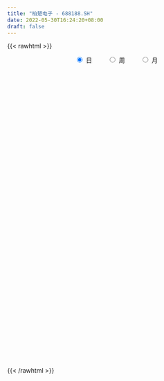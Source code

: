 ```yaml
---
title: "柏楚电子 - 688188.SH"
date: 2022-05-30T16:24:20+08:00
draft: false
---
```

{{< rawhtml >}}
    <div style="text-align: center">
        <label style="padding: 1rem;"><input style="margin-right: .5rem" type="radio" name="period" value="D" checked onclick="period_change(this)">日</label>
        <label style="padding: 1rem;"><input style="margin-right: .5rem" type="radio" name="period" value="W" onclick="period_change(this)">周</label>
        <label style="padding: 1rem;"><input style="margin-right: .5rem" type="radio" name="period" value="M" onclick="period_change(this)">月</label>
    </div>
    <div id="chart" style="height: 700px;"></div> 
    <script type="text/javascript">
        const D_v = [3779.55,2477.28,2807.97,2915.19,5533.31,2477.45,2652.41,2699.5,5132.29,6437.24,6543.48,2180.85,4036.64,3125.14,3035.98,2769.29,3149.2,4583.17,8674.95,5378.43,5724.33,7126.1,4422.34,5378.61,4254.34,3822.13,2940.19,5129.08,4006.24,5451.52,4294.52,9474.98,7223.81,5298.68,4683.79,5886.45,5332.13,3288.52,3833.27,3292.01,2339.81,4132.93,4877.04,3069.66,2809.9,2639.93,3157.1,4802.98,5578.01,3697.47,4419.73,3208.35,5549.63,3708.59,3115.41,3209.88,2672.59,5343.34,7478.87,15393.96,6200.45,9178.31,13055.0,6985.01,6762.22,4793.45,4259.37,6158.76,7379.05,4208.9,4069.51,6797.93,6011.98,4642.12,5285.87,6055.7,4482.67,4545.0,3775.36,4317.95,5257.61,5480.11,8820.31,7718.67,4923.93,5346.97,10349.98,4775.48,4444.64,7072.2,5134.37,3892.59,4458.7,4592.47,6663.54,5347.31,4863.86,3554.69,3113.82,5280.32,4858.53,3461.16,4077.15,4401.8,3596.1,5101.92,4919.22,3308.78,4169.17,13475.31,10917.6,9921.16,7907.48,6438.19,6482.23,5696.16,5085.2,3660.66,5094.73,4589.8,9145.42,10649.85,8522.45,4958.71,5071.36,7261.1,8902.9,6086.19,7587.36,3234.11,6308.44,9028.22,5272.22,6177.93,5886.79,8418.51,5884.6,3733.74,5797.17,8371.24,7480.95,5427.64,4783.34,5287.12,5620.88,5213.79,3247.83,5627.41,5007.08,1934.74,3527.61,4467.97,4577.26,2767.81,5113.03,5218.57,4167.59,6770.27,5110.27,4583.7,5177.05,5011.13,3338.17,3227.28,3654.16,5431.16,4801.36,5168.21,4443.42,5188.7,4135.26,8667.69,9613.93,5271.67,6519.9,4455.29,3364.78,2567.35,2925.41,4043.57,2409.5,2371.18,2261.67,2209.76,4552.11,2211.08,2921.47,4129.32,3001.4,3211.73,2836.29,1600.78,2764.21,4057.91,4742.26,3849.17,5445.96,3791.36,4306.44,3405.71,5270.77,5697.08,4472.13,2946.78,3788.75,4328.41,4319.96,2132.56,3543.62,3890.47,2187.84,2639.12,3275.85,2245.73,2821.29,2969.18,3057.21,2604.68,3076.61,2020.86,2613.6,2271.76,2318.84,2171.37,2108.79,2356.75,3930.89,4139.0,4698.72,7445.48,4023.49,6277.85,3276.98,3450.82,2116.16,3099.96,4651.9,2981.56,2052.37,2348.49,3299.11,2116.34,2044.64,2330.42,2282.92,2112.54,2565.48,3811.33,2104.18,2972.12]
const D_histogram = [0.0,0.4216369231,0.0016256814,0.0339644967,0.8263108528,1.2730713322,1.3161279291,1.0288884638,0.7810258693,0.9286569576,0.4289138938,-0.2362480083,0.1684339444,0.3149327431,0.3555188981,0.0998922268,-0.0220761106,-0.4962992863,1.1842822145,1.8909989387,2.3408753276,3.1855352504,3.6178655056,3.5928270543,3.4422616812,2.5482260822,2.1046882168,2.5190255864,2.2402741916,2.8173842158,3.0790566914,1.5371680284,1.8388507799,1.150633554,0.8350920407,1.0897790942,0.6978292806,0.2881980493,-0.0863441098,0.1185186509,0.4857763765,0.7863590281,1.5910032058,1.4964070427,1.6531271438,1.3394542721,0.3335634045,-0.1756164029,-0.6647549715,-0.4715252604,-0.567973683,-0.3631990842,0.3664760597,0.2601850396,0.0524645342,0.2199198662,0.0634402984,-1.5755831044,-1.0743080076,-3.179659308,-4.7631697425,-4.6386210365,-1.910494292,-0.6225263171,-0.1185364591,0.7854725158,0.8969380794,0.6867241348,1.0030887244,1.4408637359,0.767290091,0.8405591201,-0.1613873753,-1.0429840417,-2.3467393169,-3.0474844652,-3.6187134704,-2.5207788973,-2.0887482154,-2.6359109867,-3.3069555696,-2.2774620722,-3.6950443953,-4.1669684001,-3.898716774,-3.1979809818,-4.3497876319,-4.7056882559,-5.0152290856,-4.1041230511,-4.0985664824,-4.1497359256,-3.9965225087,-3.2431160423,-3.4802931522,-3.2315003858,-2.6982746104,-2.1720752526,-1.9482676322,-0.3728516596,-0.098547069,0.499142391,0.3861912564,0.1240652416,0.2510978389,-0.097133904,0.4291942857,0.2486817662,-0.086530443,-1.1666944549,-1.98466651,-2.5841086236,-2.6270182901,-1.9917751051,-2.0055092056,-1.520825893,-0.8226818434,-0.4919363777,0.3658412934,1.1526435315,1.5548902389,2.2494388598,2.5005225669,2.6839588686,2.7549082636,3.3386420605,4.2354616491,4.7138932732,4.4712607129,4.0871722836,4.0926225383,3.9521909918,3.8463892783,2.958811734,2.2129511545,0.8916084267,-0.1584397515,-0.3539822912,-0.1731580814,-0.7664096383,-0.3419126833,0.1419641543,0.013737371,0.5184992666,0.4861212507,-0.3469991072,-0.9034055658,-1.4675570355,-1.3247583905,-1.0684999824,-1.3268417077,-1.0225166188,-1.1033165135,-0.741681437,-0.3174683736,-0.4561473574,-0.9062691878,-1.5386162298,-1.8622091634,-2.3428942305,-2.8213103197,-2.9900684048,-2.9214570187,-2.518946146,-2.061998909,-1.2115687941,-0.350170548,0.2753800558,0.4896168237,1.5111307028,1.8331101221,1.2213937846,0.1656043962,-0.9188066162,-1.6166628403,-2.1148465339,-2.220984148,-2.2270200615,-2.1472571973,-1.8409011133,-1.5873627008,-1.1592074915,-0.6051791045,0.0227229011,0.0339903221,0.2563664571,0.9022536549,1.1617446887,1.7003801474,2.4656524634,2.4531547966,1.9935276627,1.5449284328,1.5330989522,1.2813001501,0.0723533339,-0.3658089362,-0.5284774369,-0.5372791809,-1.1005664464,-1.182268629,-0.509952996,0.3853023356,0.6424280766,1.298944,1.9994820085,2.4494659822,2.655270225,2.8392821173,2.3590167399,1.717241705,1.7109365922,1.8058779969,1.892242449,1.5540688114,1.1324607583,0.8587840105,-0.0828638139,-0.7854043614,-1.1939297794,-1.4429516646,-1.7522850563,-1.8423516929,-1.787871681,-1.9001755787,-2.0284494134,-2.2024827583,-2.4666909535,-2.4957579622,-2.352113118,-2.0344510858,-1.2302546922,-0.3570069322,0.596071789,1.2543945717,2.1874211681,3.6495055786,3.9148662326,4.0775871276,3.7369614665,3.4239723314,3.1432458117,3.1561381714,2.8624152134,2.4746086098,1.9691503612,1.8277121398,2.0590777348,1.9625722485,2.0300154952]
const D_fast = [0.0,0.5270461538,0.1074413325,0.148271272,1.1471953412,1.9122236537,2.2843122329,2.2542948835,2.2016887564,2.581484084,2.1889694936,1.4647455896,1.9115360284,2.1367680129,2.2662338923,2.0355802777,1.9080929127,1.3097949154,3.2864469698,4.4659134288,5.5010086495,7.1420523849,8.4788490165,9.3520173288,10.062017376,9.8050382976,9.8876724863,10.9317662526,11.2130834056,12.4945394838,13.5259761322,12.3683794763,13.1297749228,12.7292160854,12.6224475823,13.1495794093,12.9320869159,12.5945051969,12.1983770103,12.4328694338,12.9215712535,13.4187436621,14.6211386413,14.9006442388,15.4706461259,15.4918368223,14.5693368058,14.0162528977,13.3609255862,13.4362739822,13.1978321389,13.3118069665,14.1331011254,14.0918563652,13.8972519933,14.1196872918,13.9790677987,11.9461486198,12.1788467148,9.2785805873,6.5042777171,5.469171164,7.7196743356,8.8520107312,9.3263664744,10.4267435783,10.7624436617,10.7239107508,11.2910475215,12.0890384669,11.6072873448,11.890696154,10.8484028147,9.7060601379,7.8156200334,6.3530037688,4.8770963961,5.3448362448,5.2546798728,4.0485393549,2.5507558796,3.0108838589,0.669540437,-0.8441256678,-1.5505532352,-1.6493126885,-3.8885662466,-5.4208889346,-6.9842370356,-7.0991617639,-8.1182468158,-9.2068502404,-10.0527674506,-10.1101399948,-11.2173903928,-11.7764727229,-11.9178156,-11.9346350553,-12.1978943431,-10.7156912854,-10.466023462,-9.7435484042,-9.7599517247,-9.9910614291,-9.8012543721,-10.173769591,-9.5401428299,-9.6584849078,-10.0153297278,-11.3871673534,-12.701306036,-13.9467753055,-14.6464395445,-14.5091401358,-15.0242515377,-14.9197746983,-14.4273011096,-14.2195397383,-13.2703017439,-12.1953386229,-11.4043693558,-10.14746102,-9.2712466711,-8.4168206523,-7.6571441914,-6.2387498793,-4.2830648784,-2.6261599361,-1.7509773181,-1.1132726765,-0.0846667872,0.7629494142,1.6187450203,1.4708704095,1.2782476186,0.1798069975,-0.9098511186,-1.1938892311,-1.0563545416,-1.8412085081,-1.5021897239,-0.9828218477,-1.1076142883,-0.4732275761,-0.3840752793,-1.303945414,-2.0862032641,-3.0172439926,-3.2056349453,-3.2165015327,-3.8065536849,-3.7578577508,-4.1144867739,-3.9382720566,-3.5934260867,-3.8461419098,-4.5228310372,-5.5398321365,-6.328977361,-7.3953859857,-8.5791296548,-9.4954048411,-10.1571577097,-10.3843833736,-10.4429358638,-9.8953979474,-9.1215423383,-8.4271467205,-8.0905057468,-6.6912091919,-5.9109522421,-6.2173201335,-7.2317084229,-8.5458210892,-9.6478430234,-10.6747383504,-11.3361220016,-11.8989129305,-12.3559643656,-12.5098335599,-12.6531358226,-12.5147824862,-12.1120488753,-11.4784661445,-11.4587011429,-11.1722333936,-10.3007827821,-9.7508555762,-8.7871250807,-7.4054396487,-6.8046486164,-6.7658938347,-6.8282609563,-6.4568156988,-6.3882894635,-7.5791479462,-8.1087624504,-8.4035503103,-8.5466718495,-9.3851007266,-9.7623700665,-9.2175426825,-8.225961767,-7.8082290068,-6.8269770835,-5.6265685728,-4.5642181035,-3.6945963044,-2.8007638829,-2.6912750753,-2.9037396839,-2.4823106487,-1.9358997447,-1.3764746804,-1.3261311152,-1.4646239787,-1.5236047239,-2.4859685017,-3.3848601396,-4.0918680025,-4.7016278039,-5.4490324596,-5.9996870194,-6.3921749278,-6.9795227201,-7.6149089082,-8.3395629426,-9.2204438763,-9.8734503755,-10.3178338108,-10.50878455,-10.0121518295,-9.2281558025,-8.126059134,-7.1541377085,-5.67425582,-3.2997950149,-2.0557178027,-0.8736001259,-0.2799854204,0.2630185275,0.7681034607,1.5700303632,1.9919112086,2.2227567574,2.2095860991,2.5250759126,3.2712109413,3.6653485171,4.2402956376]
const D_slow = [0.0,0.1054092308,0.1058156511,0.1143067753,0.3208844885,0.6391523215,0.9681843038,1.2254064197,1.4206628871,1.6528271265,1.7600555999,1.7009935978,1.7431020839,1.8218352697,1.9107149942,1.9356880509,1.9301690233,1.8060942017,2.1021647553,2.57491449,3.1601333219,3.9565171345,4.8609835109,5.7591902745,6.6197556948,7.2568122153,7.7829842695,8.4127406661,8.972809214,9.677155268,10.4469194408,10.8312114479,11.2909241429,11.5785825314,11.7873555416,12.0598003151,12.2342576353,12.3063071476,12.2847211202,12.3143507829,12.435794877,12.632384634,13.0301354355,13.4042371961,13.8175189821,14.1523825501,14.2357734013,14.1918693005,14.0256805577,13.9077992426,13.7658058218,13.6750060508,13.7666250657,13.8316713256,13.8447874591,13.8997674257,13.9156275003,13.5217317242,13.2531547223,12.4582398953,11.2674474597,10.1077922005,9.6301686275,9.4745370483,9.4449029335,9.6412710624,9.8655055823,10.037186616,10.2879587971,10.648174731,10.8399972538,11.0501370338,11.00979019,10.7490441796,10.1623593503,9.400488234,8.4958098665,7.8656151421,7.3434280883,6.6844503416,5.8577114492,5.2883459311,4.3645848323,3.3228427323,2.3481635388,1.5486682933,0.4612213854,-0.7152006786,-1.96900795,-2.9950387128,-4.0196803334,-5.0571143148,-6.056244942,-6.8670239525,-7.7370972406,-8.544972337,-9.2195409896,-9.7625598028,-10.2496267108,-10.3428396257,-10.367476393,-10.2426907953,-10.1461429811,-10.1151266707,-10.052352211,-10.076635687,-9.9693371156,-9.907166674,-9.9287992848,-10.2204728985,-10.716639526,-11.3626666819,-12.0194212544,-12.5173650307,-13.0187423321,-13.3989488054,-13.6046192662,-13.7276033606,-13.6361430373,-13.3479821544,-12.9592595947,-12.3968998797,-11.771769238,-11.1007795209,-10.412052455,-9.5773919399,-8.5185265276,-7.3400532093,-6.222238031,-5.2004449601,-4.1772893256,-3.1892415776,-2.227644258,-1.4879413245,-0.9347035359,-0.7118014292,-0.7514113671,-0.8399069399,-0.8831964602,-1.0747988698,-1.1602770406,-1.124786002,-1.1213516593,-0.9917268426,-0.87019653,-0.9569463068,-1.1827976982,-1.5496869571,-1.8808765548,-2.1480015504,-2.4797119773,-2.735341132,-3.0111702603,-3.1965906196,-3.275957713,-3.3899945524,-3.6165618493,-4.0012159068,-4.4667681976,-5.0524917552,-5.7578193352,-6.5053364364,-7.235700691,-7.8654372275,-8.3809369548,-8.6838291533,-8.7713717903,-8.7025267763,-8.5801225704,-8.2023398947,-7.7440623642,-7.4387139181,-7.397312819,-7.6270144731,-8.0311801831,-8.5598918166,-9.1151378536,-9.671892869,-10.2087071683,-10.6689324466,-11.0657731218,-11.3555749947,-11.5068697708,-11.5011890455,-11.492691465,-11.4285998507,-11.203036437,-10.9126002649,-10.487505228,-9.8710921122,-9.257803413,-8.7594214973,-8.3731893891,-7.9899146511,-7.6695896136,-7.6515012801,-7.7429535141,-7.8750728734,-8.0093926686,-8.2845342802,-8.5801014375,-8.7075896865,-8.6112641026,-8.4506570834,-8.1259210834,-7.6260505813,-7.0136840857,-6.3498665295,-5.6400460002,-5.0502918152,-4.6209813889,-4.1932472409,-3.7417777417,-3.2687171294,-2.8801999266,-2.597084737,-2.3823887344,-2.4031046879,-2.5994557782,-2.8979382231,-3.2586761392,-3.6967474033,-4.1573353265,-4.6043032468,-5.0793471414,-5.5864594948,-6.1370801844,-6.7537529227,-7.3776924133,-7.9657206928,-8.4743334643,-8.7818971373,-8.8711488703,-8.7221309231,-8.4085322802,-7.8616769881,-6.9493005935,-5.9705840353,-4.9511872534,-4.0169468868,-3.160953804,-2.375142351,-1.5861078082,-0.8705040048,-0.2518518524,0.2404357379,0.6973637728,1.2121332065,1.7027762687,2.2102801425]
const D_data = [['2021-05-19', 251.4623, 245.9837, 244.1243, 254.7693],['2021-05-20', 242.045, 252.5906, 242.045, 253.0661],['2021-05-21', 251.2281, 242.2295, 241.016, 254.7693],['2021-05-24', 242.7192, 246.8778, 242.7192, 251.9094],['2021-05-25', 246.7714, 259.0202, 246.7714, 259.737],['2021-05-26', 260.9292, 258.9634, 255.5641, 261.0073],['2021-05-27', 259.3537, 256.3873, 252.6403, 260.4466],['2021-05-28', 257.5796, 252.6829, 250.2275, 257.5796],['2021-05-31', 254.4712, 252.6403, 248.4107, 254.4712],['2021-06-01', 252.6403, 258.2325, 245.1888, 261.7808],['2021-06-02', 258.3602, 249.9507, 239.8735, 261.7808],['2021-06-03', 248.8081, 245.0398, 245.0398, 254.7764],['2021-06-04', 244.4721, 257.9628, 239.8806, 258.8144],['2021-06-07', 259.517, 256.6712, 254.6345, 261.7169],['2021-06-08', 257.2389, 256.3873, 251.6397, 259.6305],['2021-06-09', 254.1732, 252.5481, 250.7242, 257.9628],['2021-06-10', 253.2577, 253.5061, 249.3049, 256.0964],['2021-06-11', 254.7693, 247.5307, 245.3095, 255.4506],['2021-06-15', 251.9307, 278.3727, 251.2139, 280.3101],['2021-06-16', 277.1805, 274.2141, 267.5504, 282.7017],['2021-06-17', 275.2502, 276.2437, 268.8206, 277.4785],['2021-06-18', 276.4211, 287.4351, 276.4141, 297.3491],['2021-06-21', 287.0874, 289.0957, 283.9365, 293.7937],['2021-06-22', 288.6274, 288.1235, 280.3314, 293.7937],['2021-06-23', 287.1867, 289.7841, 286.9171, 295.0782],['2021-06-24', 289.4577, 281.0269, 276.8966, 294.7163],['2021-06-25', 277.5495, 285.9874, 277.5495, 286.4984],['2021-06-28', 284.9726, 299.6768, 283.8726, 301.4936],['2021-06-29', 297.0014, 294.5105, 288.1661, 299.471],['2021-06-30', 291.0473, 309.4134, 291.0331, 313.6572],['2021-07-01', 310.1444, 311.5424, 305.5883, 320.8106],['2021-07-02', 326.4454, 288.8332, 285.4339, 329.9653],['2021-07-05', 291.7996, 311.514, 288.1874, 312.2095],['2021-07-06', 315.0056, 300.8904, 296.6466, 317.8797],['2021-07-07', 305.8651, 305.3045, 295.575, 309.5199],['2021-07-08', 306.5606, 314.7643, 306.5606, 320.3068],['2021-07-09', 308.7818, 308.7392, 295.2627, 314.374],['2021-07-12', 306.1915, 308.4909, 303.2535, 311.7198],['2021-07-13', 309.7753, 308.6399, 301.6213, 317.2126],['2021-07-14', 306.2057, 317.2126, 306.2057, 322.1022],['2021-07-15', 317.2623, 322.8119, 314.3811, 324.5293],['2021-07-16', 320.7822, 326.0905, 312.2734, 332.733],['2021-07-19', 322.897, 338.1974, 316.5172, 343.1225],['2021-07-20', 336.4232, 331.9807, 326.4454, 339.5741],['2021-07-21', 332.8749, 338.5096, 328.5743, 339.9999],['2021-07-22', 339.2477, 335.3871, 332.1227, 342.7534],['2021-07-23', 333.542, 325.8279, 320.9809, 339.6451],['2021-07-26', 324.1957, 330.0362, 312.2521, 330.4904],['2021-07-27', 326.5376, 329.2556, 326.5376, 352.9655],['2021-07-28', 328.8085, 338.5451, 318.561, 343.0515],['2021-07-29', 348.4378, 336.7355, 328.5743, 349.8572],['2021-07-30', 336.5155, 342.3915, 333.542, 348.7998],['2021-08-02', 344.1869, 353.4693, 334.2517, 353.4693],['2021-08-03', 354.8106, 346.905, 336.3168, 358.3093],['2021-08-04', 346.3869, 346.8837, 342.0651, 350.5242],['2021-08-05', 346.0108, 353.5687, 336.3806, 357.1028],['2021-08-06', 357.039, 351.6384, 344.8966, 358.3802],['2021-08-09', 351.9862, 329.5324, 327.8079, 351.9862],['2021-08-10', 330.7033, 354.1222, 330.7033, 356.9325],['2021-08-11', 358.3518, 317.2197, 307.9089, 359.0899],['2021-08-12', 317.2197, 312.2521, 308.0722, 324.6925],['2021-08-13', 325.026, 327.4531, 312.7772, 337.7148],['2021-08-16', 332.9814, 366.6123, 332.7472, 372.5735],['2021-08-17', 368.0529, 359.8066, 357.6493, 378.3927],['2021-08-18', 365.6827, 355.8964, 354.1222, 380.3798],['2021-08-19', 360.5092, 366.3639, 358.1176, 372.9212],['2021-08-20', 361.9285, 361.2544, 351.2978, 369.7348],['2021-08-23', 372.0058, 359.0118, 357.1738, 375.327],['2021-08-24', 359.0899, 368.0317, 349.8714, 370.6006],['2021-08-25', 363.3479, 374.078, 362.2266, 374.5535],['2021-08-26', 375.2702, 361.9285, 356.3577, 377.534],['2021-08-27', 364.015, 371.8709, 355.7899, 382.6507],['2021-08-30', 373.7657, 357.7202, 356.9893, 373.7657],['2021-08-31', 354.4984, 355.1867, 353.4126, 372.2896],['2021-09-01', 347.0256, 344.0947, 341.3554, 357.6564],['2021-09-02', 337.878, 345.4431, 333.5846, 351.8158],['2021-09-03', 349.6726, 342.2141, 337.8567, 351.7662],['2021-09-06', 340.6528, 363.2698, 335.9974, 364.5543],['2021-09-07', 359.0899, 358.3093, 353.4126, 363.3479],['2021-09-08', 361.0769, 344.8256, 341.4547, 361.0769],['2021-09-09', 346.3159, 338.4742, 334.2587, 361.1905],['2021-09-10', 342.7179, 359.317, 341.2844, 361.4744],['2021-09-13', 359.2602, 325.8776, 319.3416, 361.9285],['2021-09-14', 332.7401, 329.9937, 328.6169, 342.058],['2021-09-15', 326.4454, 335.8839, 320.5268, 336.9626],['2021-09-16', 334.4504, 341.3625, 328.8866, 341.3625],['2021-09-17', 337.3387, 314.0262, 293.0982, 337.3387],['2021-09-22', 307.8025, 316.2546, 296.4762, 320.768],['2021-09-23', 317.0778, 310.9321, 301.7491, 318.639],['2021-09-24', 308.0651, 323.848, 305.2406, 327.6234],['2021-09-27', 323.0035, 311.1876, 306.5748, 324.9267],['2021-09-28', 309.8605, 306.3903, 298.4278, 315.9068],['2021-09-29', 306.3477, 305.1625, 301.7632, 313.4017],['2021-09-30', 308.2283, 311.3153, 299.3433, 322.819],['2021-10-08', 312.2521, 296.5543, 291.5512, 312.9617],['2021-10-11', 298.7685, 298.8181, 293.0912, 314.3456],['2021-10-12', 295.8446, 300.8549, 295.8446, 312.9688],['2021-10-13', 299.0523, 300.3297, 296.7175, 310.8327],['2021-10-14', 300.4007, 295.4898, 294.5531, 305.8651],['2021-10-15', 297.1646, 314.9133, 292.3815, 318.0855],['2021-10-18', 312.9759, 301.9549, 298.2362, 314.3882],['2021-10-19', 303.4522, 307.0644, 300.2588, 310.9676],['2021-10-20', 310.1373, 298.3711, 295.8588, 314.6507],['2021-10-21', 297.4272, 294.2408, 288.5138, 307.4831],['2021-10-22', 292.4525, 297.4627, 292.4525, 302.1819],['2021-10-25', 295.7311, 289.5286, 282.1268, 297.4343],['2021-10-26', 289.3299, 299.6768, 288.8332, 305.0561],['2021-10-27', 299.9962, 290.6073, 287.5558, 305.6451],['2021-10-28', 287.4848, 285.9165, 282.4462, 295.8234],['2021-10-29', 288.1448, 270.7935, 258.3886, 289.3938],['2021-11-01', 272.6315, 266.1665, 260.326, 273.1922],['2021-11-02', 263.6969, 261.6459, 261.0073, 271.0916],['2021-11-03', 262.5756, 263.115, 256.4157, 269.6722],['2021-11-04', 263.6401, 269.6155, 261.8021, 272.227],['2021-11-05', 271.8012, 259.737, 258.3176, 280.9417],['2021-11-08', 263.853, 263.9595, 257.1041, 265.9749],['2021-11-09', 262.5756, 266.9755, 257.7925, 267.5291],['2021-11-10', 267.7065, 262.6821, 260.4466, 267.7065],['2021-11-11', 264.0375, 270.5096, 263.9949, 273.1922],['2021-11-12', 268.6148, 272.7664, 266.8407, 274.6967],['2021-11-15', 271.0916, 270.3819, 258.3176, 278.4153],['2021-11-16', 270.3748, 276.7405, 269.6722, 285.3913],['2021-11-17', 283.0707, 273.9302, 272.078, 283.0707],['2021-11-18', 272.8657, 274.7109, 267.9761, 276.7689],['2021-11-19', 274.6399, 274.6399, 271.9006, 278.025],['2021-11-22', 275.9883, 283.8655, 272.0141, 285.4836],['2021-11-23', 284.7952, 293.5595, 281.8217, 298.7401],['2021-11-24', 293.7298, 294.5105, 292.7718, 299.6768],['2021-11-25', 295.4614, 288.8332, 285.9874, 295.4614],['2021-11-26', 289.2448, 287.9816, 284.2204, 289.7912],['2021-11-29', 283.8655, 294.4537, 283.8655, 294.5673],['2021-11-30', 294.7589, 294.9647, 292.1402, 300.1168],['2021-12-01', 294.9363, 297.4769, 291.2957, 298.7614],['2021-12-02', 297.704, 287.4493, 283.8655, 297.704],['2021-12-03', 286.6403, 286.6971, 282.4462, 290.1106],['2021-12-06', 284.7597, 275.0018, 270.7084, 286.6474],['2021-12-07', 276.7689, 272.1561, 269.0619, 277.1095],['2021-12-08', 274.4767, 279.1675, 272.3264, 281.0269],['2021-12-09', 281.0269, 283.5107, 278.4792, 286.7042],['2021-12-10', 280.7288, 272.1703, 271.4038, 282.5314],['2021-12-13', 272.1703, 283.8655, 271.0916, 288.1448],['2021-12-14', 284.6462, 286.8319, 282.4462, 290.877],['2021-12-15', 285.7106, 280.0262, 279.6075, 288.819],['2021-12-16', 279.3734, 289.0461, 278.5572, 290.8273],['2021-12-17', 289.3157, 283.8655, 280.4237, 290.1106],['2021-12-20', 282.4888, 271.4038, 269.1045, 285.9874],['2021-12-21', 270.5877, 270.4458, 263.9949, 275.9102],['2021-12-22', 269.6793, 266.1594, 264.6194, 273.2064],['2021-12-23', 265.7549, 272.5109, 263.1646, 272.9935],['2021-12-24', 270.7438, 273.767, 268.5368, 275.1367],['2021-12-27', 271.929, 266.0175, 265.1375, 273.618],['2021-12-28', 263.2853, 271.8793, 262.5756, 275.825],['2021-12-29', 273.6606, 266.3936, 264.7188, 274.9521],['2021-12-30', 263.9949, 271.5174, 263.9949, 272.447],['2021-12-31', 271.5174, 273.547, 269.5729, 279.2527],['2022-01-04', 271.8012, 266.4788, 258.6725, 275.0657],['2022-01-05', 265.7478, 259.9286, 255.5003, 269.3103],['2022-01-06', 256.9054, 253.1797, 247.6727, 260.2053],['2022-01-07', 254.4145, 252.4842, 249.2055, 261.5395],['2022-01-10', 249.0991, 245.9624, 241.2644, 254.5351],['2022-01-11', 243.5708, 240.5405, 239.8664, 248.3468],['2022-01-12', 241.0373, 239.4548, 236.2471, 244.6779],['2022-01-13', 241.0586, 238.8019, 236.5593, 243.2728],['2022-01-14', 241.2857, 241.0018, 236.7013, 243.2586],['2022-01-17', 242.1941, 241.016, 240.2212, 244.3656],['2022-01-18', 242.407, 246.963, 240.1715, 257.5157],['2022-01-19', 246.0121, 249.8726, 244.4082, 253.3145],['2022-01-20', 250.9016, 249.6739, 244.9192, 252.5906],['2022-01-21', 248.581, 245.8701, 244.2734, 249.8229],['2022-01-24', 245.8701, 258.9492, 242.4212, 262.2634],['2022-01-25', 258.9492, 254.0313, 248.3965, 260.0918],['2022-01-26', 250.5113, 241.6831, 240.1786, 250.5113],['2022-01-27', 243.3792, 231.0878, 225.8079, 243.3792],['2022-01-28', 231.0878, 223.5441, 222.1603, 231.3504],['2022-02-07', 228.1924, 221.4151, 216.1636, 228.8595],['2022-02-08', 221.7557, 217.9874, 214.7585, 223.5228],['2022-02-09', 219.4848, 218.2571, 213.6088, 221.1383],['2022-02-10', 216.8094, 216.0784, 214.0346, 218.5055],['2022-02-11', 216.0784, 214.1765, 212.2321, 217.4907],['2022-02-14', 213.4669, 214.9714, 206.5122, 215.2552],['2022-02-15', 219.6551, 212.8991, 209.8689, 219.9674],['2022-02-16', 212.225, 214.2333, 208.4779, 215.7378],['2022-02-17', 214.1765, 216.1352, 210.7702, 216.6817],['2022-02-18', 213.2469, 218.3919, 211.6217, 218.7823],['2022-02-21', 216.5823, 210.7772, 210.6921, 219.2861],['2022-02-22', 207.2218, 212.5372, 206.5335, 213.6017],['2022-02-23', 210.1882, 219.0519, 210.1882, 222.9764],['2022-02-24', 220.0029, 215.9152, 211.6076, 221.8267],['2022-02-25', 220.7054, 221.2022, 216.4475, 223.9699],['2022-02-28', 222.1106, 227.8021, 220.9325, 227.8021],['2022-03-01', 226.035, 220.7054, 218.2642, 230.8749],['2022-03-02', 218.399, 214.3185, 214.2333, 219.1584],['2022-03-03', 214.3114, 212.1895, 208.3289, 215.1488],['2022-03-04', 210.0605, 216.4829, 208.6483, 224.1828],['2022-03-07', 214.7301, 212.7714, 207.8463, 214.7372],['2022-03-08', 211.4798, 196.2575, 196.2575, 213.4669],['2022-03-09', 193.7311, 200.2316, 191.6234, 205.767],['2022-03-10', 205.8025, 200.5794, 200.5652, 212.7643],['2022-03-11', 202.9355, 200.48, 191.7512, 202.9355],['2022-03-14', 198.7059, 190.1544, 189.9699, 198.7059],['2022-03-15', 189.4731, 192.3189, 184.8816, 197.0027],['2022-03-16', 198.351, 201.4594, 191.6092, 204.3832],['2022-03-17', 204.4825, 207.2218, 200.1323, 207.9244],['2022-03-18', 203.6806, 201.5445, 200.1252, 205.5541],['2022-03-21', 199.2736, 208.627, 199.2736, 212.1895],['2022-03-22', 208.4921, 213.0624, 205.8096, 218.47],['2022-03-23', 213.0624, 213.7862, 212.0546, 222.3519],['2022-03-24', 212.1895, 213.6017, 209.8334, 215.7023],['2022-03-25', 216.4475, 215.7378, 213.6017, 221.8409],['2022-03-28', 212.8353, 207.9315, 198.7981, 212.8353],['2022-03-29', 205.2986, 203.8083, 202.7793, 209.0315],['2022-03-30', 205.2277, 210.7631, 203.5671, 211.565],['2022-03-31', 212.8991, 213.1191, 208.8966, 219.6409],['2022-04-01', 207.2999, 214.4888, 207.2999, 216.5184],['2022-04-06', 211.0327, 209.4289, 209.3579, 218.5339],['2022-04-07', 208.8612, 207.0089, 203.0845, 212.8991],['2022-04-08', 203.6877, 207.4205, 201.3032, 211.3805],['2022-04-11', 202.9638, 195.7182, 194.4692, 206.6967],['2022-04-12', 193.8163, 193.5466, 188.1106, 197.9039],['2022-04-13', 188.0751, 193.0286, 187.9545, 195.4911],['2022-04-14', 193.2769, 191.7441, 185.9461, 195.8317],['2022-04-15', 191.6092, 187.6919, 184.8958, 191.7441],['2022-04-18', 186.2867, 187.3512, 181.5462, 189.3951],['2022-04-19', 185.5416, 186.9822, 185.5345, 190.6512],['2022-04-20', 189.4802, 182.561, 181.6739, 189.4802],['2022-04-21', 182.5965, 179.3675, 177.5437, 184.2429],['2022-04-22', 173.9031, 175.436, 173.9031, 182.5113],['2022-04-25', 170.44, 170.3193, 170.3193, 179.8217],['2022-04-26', 170.3193, 169.4677, 166.7639, 181.5746],['2022-04-27', 166.7781, 168.9, 163.8685, 171.7386],['2022-04-28', 166.9839, 169.3968, 163.4356, 171.7386],['2022-04-29', 163.9252, 175.9966, 158.6666, 178.8353],['2022-05-05', 173.087, 179.5166, 172.718, 183.0933],['2022-05-06', 176.7063, 184.3139, 175.365, 191.2189],['2022-05-09', 181.9223, 184.5126, 181.532, 186.67],['2022-05-10', 179.1333, 192.4963, 179.1333, 192.9576],['2022-05-11', 191.0344, 206.9167, 191.0344, 212.7288],['2022-05-12', 211.2669, 198.7201, 197.8117, 211.2669],['2022-05-13', 198.7201, 201.0265, 195.6898, 202.2329],['2022-05-16', 205.8025, 196.733, 196.5982, 205.8025],['2022-05-17', 194.9446, 197.6698, 192.3473, 200.5936],['2022-05-18', 197.6698, 198.7059, 195.1575, 201.5019],['2022-05-19', 198.6136, 203.9077, 195.0085, 205.6535],['2022-05-20', 207.6902, 201.5445, 197.3788, 207.6902],['2022-05-23', 202.4458, 200.5794, 199.4155, 202.9638],['2022-05-24', 197.9962, 198.4646, 195.8743, 203.8864],['2022-05-25', 198.351, 202.8645, 195.1575, 204.3903],['2022-05-26', 203.02, 209.48, 203.02, 212.91],['2022-05-27', 210.68, 207.56, 206.0, 210.68],['2022-05-30', 209.18, 211.42, 205.3, 214.46]]
const W_v = [253622.98,248063.61,194112.88,113328.83,127324.12,59262.23,60257.9,70970.95,14147.27,31407.61,52197.81,60674.63,73944.41,76919.46,57017.15,50111.23,64596.23,64329.56,71631.59,65169.27,62510.56,28726.7,42011.52,55436.25,60355.82,109392.22,108718.55,93659.9,88309.09,56030.13,42594.57,37375.44,22015.26,23093.73,16224.89,22349.34,19130.23,25933.51,26142.88,24000.95,28417.0,18878.34,24847.15,28873.49,28948.32,25644.94,69191.52,69292.37,57683.92,44588.69,37881.16,44860.58,43988.96,45896.99,37353.76,33015.63,29424.43,15598.04,29318.66,25951.99,14025.46,36916.27,40257.82,38148.08,27976.19,29736.29,37604.25,29186.49,26783.39,48927.91,26717.23,27271.95,18065.18,31344.13,28638.95,23923.71,22871.24,19280.97,8570.45,6689.83,21170.88,24225.43,20233.76,14347.39,13579.02,16981.67,8864.06,21162.79,17901.94,15397.24,7281.04,16169.24,16249.44,16277.86,24330.5,16662.78,26903.81,20817.61,28356.34,28424.86,16886.54,16553.63,21706.54,18256.1,43594.93,35855.05,28614.15,26478.34,23376.03,37159.86,16292.32,18078.13,6663.54,22160.0,20394.74,30974.4,41666.66,24126.55,38347.79,33071.66,32673.6,32205.26,28599.93,21030.85,20453.68,21266.7,21337.33,23498.31,32877.25,19832.73,13295.68,16815.38,14470.92,22135.19,21792.47,18113.3,14239.01,8847.68,12587.51,12886.64,26584.54,6727.8,14901.95,12139.0,12876.45,2972.12]
const W_histogram = [0.0,-1.9215307123,-4.8633367721,-6.5710041299,-7.0271936611,-7.0921937786,-6.9557199698,-6.8768239339,-6.7807355844,-6.3910034976,-5.926763392,-5.3077140643,-4.3076602568,-2.9821376066,-2.2797017979,-1.4913346003,-0.5110840502,0.8121172541,1.8741924277,3.0717278693,4.0810662299,4.6481024918,4.8787416855,5.5665518493,5.5150203176,4.937246595,4.4589211834,4.2701484757,2.9124326737,2.2044036634,1.4800959779,0.8596277115,0.1646983229,-0.4497354097,-0.7556070532,-0.526249,-0.0804141826,0.4092417712,1.1277767763,1.6182795472,1.4795203063,1.7572918665,1.8777718769,2.2294724268,2.0714928931,2.3735047288,3.5357801536,4.6188267966,3.9131508994,3.0630681559,3.6671669558,4.4177812773,5.232011457,6.2570574894,5.6018510849,5.0175563067,3.9176921173,3.3797433607,2.5482137997,2.7757863354,2.9749871831,3.6218606898,3.1150750053,3.0820304449,4.4200883427,4.876384317,3.9063853152,2.8836931473,1.4482830443,-0.8960703813,-2.4437815609,-2.481172612,-2.5287535159,-1.7512091667,-1.8627945411,0.0036654044,0.9627426008,0.1232662381,0.2675775934,0.4470016181,-0.5420624941,-0.873831337,-2.3598376414,-3.5712003429,-3.9388180114,-3.0136158315,-1.8840452778,-0.1084092533,0.7888914668,2.0712711231,2.37470492,2.2905097858,2.0028503148,2.2503498748,2.4850127256,1.6909613807,3.5022611828,4.2046165035,4.4395062487,5.4477078944,6.7123034475,6.9319329001,7.543094004,7.8834945489,5.8848102829,6.2119639765,6.4859998126,4.1274461675,3.2171632468,-0.7268058434,-2.8466673591,-5.1322107774,-7.5322959936,-7.7475487049,-8.8497336101,-11.0181912604,-12.7198151504,-12.4735378467,-11.7027778352,-9.8851400065,-8.4175027028,-8.0720823785,-6.7563287308,-6.276786915,-5.7017759906,-6.4142132039,-7.2702327962,-7.1113392735,-8.0439158479,-8.7664090027,-8.4325359081,-7.5245058372,-6.7675773442,-6.8497041491,-6.3486158799,-4.6559284516,-3.2799829347,-2.5385928357,-3.035959476,-3.7998722385,-3.8642256114,-2.9829133767,-1.0125090074,0.5060315341,2.0114324365,3.287538629]
const W_fast = [0.0,-2.4019133903,-6.5595536432,-9.9099720335,-12.1229599799,-13.9610085421,-15.5634647257,-17.2037746733,-18.8028702199,-20.0108890075,-21.0283397499,-21.7362189383,-21.813080195,-21.2330919465,-21.1005815872,-20.6850480397,-19.8325685021,-18.3063378843,-16.7757146038,-14.8102471949,-12.7806422768,-11.051580392,-9.6012557769,-7.5218076508,-6.194584103,-5.5380461769,-4.9016412927,-4.0228768814,-4.652484515,-4.8094126095,-5.1636963005,-5.5692576391,-6.2230124469,-6.949880032,-7.4446534387,-7.3468576356,-6.9211263638,-6.3291599672,-5.328680768,-4.4336081102,-4.2024872746,-3.4853927478,-2.8954697681,-1.9864011115,-1.626507422,-0.731119404,1.3151010591,3.5528544013,3.825466229,3.7411505244,5.2620410632,7.1171007041,9.239333748,11.8286441528,12.5739005195,13.243994818,13.1235536579,13.4305407415,13.2360646304,14.1575837499,15.1005313934,16.6528700725,16.9248531394,17.6623161902,20.1053961737,21.7807882272,21.7873855543,21.4856166732,20.4122773313,17.8439063103,15.6852497406,15.0275655364,14.3477962535,14.6875383111,14.1102543014,15.977630598,17.1773934446,16.3687336414,16.5799393951,16.8711138243,15.7465340886,15.1963074114,13.1203416967,11.0161789095,9.6638567381,9.8356549601,10.4942141944,12.2427479056,13.3372714924,15.1374689294,16.0345789564,16.5230112686,16.7360643763,17.546151405,18.4020674372,18.0307564375,20.7176215353,22.4711309819,23.8158972892,26.1860259085,29.1286973235,31.0813100011,33.5782446061,35.8895187882,35.3620370929,37.2421817807,39.1377175699,37.8110254666,37.7050333576,33.5793628066,30.7478344512,27.1792383385,22.8960791238,20.7439392363,17.4293209286,12.5063154632,7.6247377857,4.7526306276,2.5976961804,1.9440490074,1.3073106354,-0.3652896349,-0.7386181699,-1.8282730828,-2.6787061561,-4.9946966704,-7.6682744618,-9.2872157574,-12.2307712938,-15.1448666993,-16.9191275817,-17.8922239701,-18.8271898132,-20.6217426554,-21.7078083561,-21.1791030407,-20.6231532575,-20.5164113675,-21.7727678768,-23.4866486989,-24.5170584746,-24.3814745841,-22.6641974666,-21.0191490416,-19.0108900301,-16.9128991803]
const W_slow = [0.0,-0.4803826781,-1.6962168711,-3.3389679036,-5.0957663188,-6.8688147635,-8.6077447559,-10.3269507394,-12.0221346355,-13.6198855099,-15.1015763579,-16.428504874,-17.5054199382,-18.2509543398,-18.8208797893,-19.1937134394,-19.3214844519,-19.1184551384,-18.6499070315,-17.8819750642,-16.8617085067,-15.6996828838,-14.4799974624,-13.0883595001,-11.7096044207,-10.4752927719,-9.3605624761,-8.2930253571,-7.5649171887,-7.0138162729,-6.6437922784,-6.4288853505,-6.3877107698,-6.5001446222,-6.6890463855,-6.8206086355,-6.8407121812,-6.7384017384,-6.4564575443,-6.0518876575,-5.6820075809,-5.2426846143,-4.7732416451,-4.2158735383,-3.6980003151,-3.1046241329,-2.2206790945,-1.0659723953,-0.0876846705,0.6780823685,1.5948741075,2.6993194268,4.007322291,5.5715866634,6.9720494346,8.2264385113,9.2058615406,10.0507973808,10.6878508307,11.3817974145,12.1255442103,13.0310093827,13.8097781341,14.5802857453,15.685307831,16.9044039102,17.8810002391,18.6019235259,18.9639942869,18.7399766916,18.1290313014,17.5087381484,16.8765497694,16.4387474778,15.9730488425,15.9739651936,16.2146508438,16.2454674033,16.3123618017,16.4241122062,16.2885965827,16.0701387484,15.4801793381,14.5873792524,13.6026747495,12.8492707916,12.3782594722,12.3511571589,12.5483800256,13.0661978063,13.6598740363,14.2325014828,14.7332140615,15.2958015302,15.9170547116,16.3397950568,17.2153603525,18.2665144784,19.3763910405,20.7383180141,22.416393876,24.149377101,26.035150602,28.0060242393,29.47722681,31.0302178041,32.6517177573,33.6835792991,34.4878701108,34.30616865,33.5945018102,32.3114491159,30.4283751175,28.4914879412,26.2790545387,23.5245067236,20.344552936,17.2261684743,14.3004740155,11.8291890139,9.7248133382,7.7067927436,6.0177105609,4.4485138322,3.0230698345,1.4195165335,-0.3980416655,-2.1758764839,-4.1868554459,-6.3784576966,-8.4865916736,-10.3677181329,-12.0596124689,-13.7720385062,-15.3591924762,-16.5231745891,-17.3431703228,-17.9778185317,-18.7368084007,-19.6867764604,-20.6528328632,-21.3985612074,-21.6516884592,-21.5251805757,-21.0223224666,-20.2004378093]
const W_data = [['2019-08-09', 152.6234, 170.5655, 151.6739, 195.5268],['2019-08-16', 167.1121, 140.4558, 132.8457, 168.5399],['2019-08-23', 140.6879, 111.5839, 109.0238, 142.7627],['2019-08-30', 110.2687, 109.4809, 107.6312, 114.5027],['2019-09-06', 109.3825, 113.2297, 107.814, 122.3801],['2019-09-12', 113.3633, 110.1913, 109.7271, 118.1108],['2019-09-20', 110.2827, 106.1612, 104.1004, 111.3237],['2019-09-27', 105.8658, 99.1138, 97.0952, 108.862],['2019-09-30', 99.1138, 92.7205, 92.1438, 99.1138],['2019-10-11', 92.1367, 90.5964, 88.7678, 93.1706],['2019-10-18', 91.2646, 86.8477, 85.3707, 93.1636],['2019-10-25', 85.8067, 84.9627, 81.6078, 90.0267],['2019-11-01', 84.9698, 87.8464, 84.4071, 91.4264],['2019-11-08', 88.7959, 92.7557, 88.177, 95.2666],['2019-11-15', 91.4193, 85.6872, 84.8924, 91.4193],['2019-11-22', 85.5254, 86.5804, 84.9276, 91.1028],['2019-11-29', 86.8406, 90.2307, 82.5081, 92.8401],['2019-12-06', 90.9411, 98.1573, 89.7665, 99.7327],['2019-12-13', 97.89, 99.7398, 95.2947, 104.009],['2019-12-20', 100.2251, 106.9489, 99.3529, 108.6299],['2019-12-27', 105.9221, 110.972, 101.7794, 115.6562],['2020-01-03', 110.965, 110.8876, 108.1516, 113.6658],['2020-01-10', 109.6497, 110.5078, 106.4285, 112.5264],['2020-01-17', 110.4304, 120.9593, 108.8761, 122.373],['2020-01-23', 121.1141, 116.0993, 112.5334, 128.5343],['2020-02-07', 93.1214, 110.4093, 92.8823, 111.4573],['2020-02-14', 110.7751, 111.1478, 106.8223, 117.928],['2020-02-21', 111.5136, 115.2131, 111.5136, 122.7317],['2020-02-28', 115.9094, 98.1151, 96.3567, 118.8634],['2020-03-06', 99.8734, 101.6669, 98.7832, 107.0544],['2020-03-13', 101.273, 98.0799, 93.5575, 103.7136],['2020-03-20', 98.8114, 95.7378, 89.6751, 99.149],['2020-03-27', 93.5434, 90.7301, 87.966, 93.6067],['2020-04-03', 88.9788, 87.1501, 85.1034, 89.246],['2020-04-10', 89.0139, 87.0938, 86.4819, 90.7301],['2020-04-17', 87.136, 92.1156, 85.3707, 93.3816],['2020-04-24', 92.6431, 95.4424, 90.0267, 96.3497],['2020-04-30', 94.8657, 97.6931, 84.7517, 98.3472],['2020-05-08', 96.3567, 103.5167, 95.6534, 103.8472],['2020-05-15', 103.5167, 104.1497, 101.6599, 105.3172],['2020-05-22', 104.0934, 97.6227, 97.3344, 106.5902],['2020-05-29', 97.6157, 103.7417, 96.4271, 105.486],['2020-06-05', 105.5001, 103.596, 102.4933, 108.3134],['2020-06-12', 103.8222, 108.7843, 102.8467, 109.1731],['2020-06-19', 110.0566, 104.0837, 103.6243, 110.1839],['2020-06-24', 104.9602, 111.541, 104.6563, 113.1526],['2020-07-03', 111.6824, 128.2934, 109.2155, 129.8484],['2020-07-10', 128.7882, 136.4363, 128.7811, 146.318],['2020-07-17', 137.4824, 118.3833, 117.0544, 144.869],['2020-07-24', 118.6095, 115.1954, 114.2977, 132.4143],['2020-07-31', 116.5455, 135.6234, 112.3397, 136.408],['2020-08-07', 135.6234, 144.6923, 132.9586, 152.5313],['2020-08-14', 143.7805, 154.0934, 134.3652, 159.0414],['2020-08-21', 148.4386, 167.0288, 148.4386, 169.0079],['2020-08-28', 167.0288, 152.6302, 148.7567, 170.768],['2020-09-04', 151.9729, 155.5071, 150.7783, 170.4358],['2020-09-11', 152.708, 149.308, 138.1893, 164.0388],['2020-09-18', 150.8772, 156.214, 147.7671, 158.3274],['2020-09-25', 154.2206, 152.6797, 151.6194, 170.4782],['2020-09-30', 153.2876, 168.0325, 148.7143, 172.7755],['2020-10-09', 170.6478, 172.8249, 166.23, 176.7126],['2020-10-16', 172.4715, 185.1807, 169.6441, 186.6085],['2020-10-23', 185.1807, 175.723, 168.0325, 186.5803],['2020-10-30', 178.7625, 184.7142, 171.7647, 189.3582],['2020-11-06', 185.1524, 210.6202, 183.7953, 213.3628],['2020-11-13', 210.6273, 210.5001, 193.6841, 213.7657],['2020-11-20', 230.6453, 197.2396, 182.9894, 231.6137],['2020-11-27', 198.2009, 196.5044, 188.5806, 204.9796],['2020-12-04', 199.3318, 189.0825, 186.6085, 199.3318],['2020-12-11', 189.5066, 170.3439, 164.9577, 190.8143],['2020-12-18', 169.3755, 171.0578, 167.3681, 182.014],['2020-12-25', 171.7647, 186.2551, 170.7397, 190.5528],['2020-12-31', 186.2551, 186.3399, 180.2681, 190.6588],['2021-01-08', 186.6297, 199.3248, 185.9653, 203.4104],['2021-01-15', 197.3385, 190.8496, 183.8518, 210.2527],['2021-01-22', 190.8496, 221.944, 188.7361, 225.4782],['2021-01-29', 225.9518, 220.9261, 213.8223, 229.7123],['2021-02-05', 218.8268, 201.4595, 201.4524, 224.7502],['2021-02-10', 199.7842, 214.3877, 199.7842, 218.4168],['2021-02-19', 214.4231, 218.332, 201.5443, 219.0954],['2021-02-26', 218.4945, 203.785, 194.5111, 221.951],['2021-03-05', 205.1987, 210.182, 203.7496, 229.7264],['2021-03-12', 207.8564, 191.7332, 180.3741, 215.9994],['2021-03-19', 192.1149, 187.6193, 183.4984, 199.3318],['2021-03-26', 185.3786, 192.9066, 180.6568, 195.8046],['2021-04-02', 194.3768, 209.7225, 188.1989, 214.8755],['2021-04-09', 210.9807, 217.6958, 208.4502, 220.5303],['2021-04-16', 218.8409, 234.6461, 212.2813, 238.2086],['2021-04-23', 234.6461, 232.9426, 219.9083, 241.9478],['2021-04-30', 234.9571, 246.6649, 234.7521, 256.0396],['2021-05-07', 247.5875, 242.3928, 234.1891, 251.9307],['2021-05-14', 238.3761, 241.9954, 225.3183, 244.8056],['2021-05-21', 244.7489, 242.2295, 238.4541, 258.6725],['2021-05-28', 242.7192, 252.6829, 242.7192, 261.0073],['2021-06-04', 254.4712, 257.9628, 239.8735, 261.7808],['2021-06-11', 259.517, 247.5307, 245.3095, 261.7169],['2021-06-18', 251.9307, 287.4351, 251.2139, 297.3491],['2021-06-25', 287.0874, 285.9874, 276.8966, 295.0782],['2021-07-02', 284.9726, 288.8332, 283.8726, 329.9653],['2021-07-09', 291.7996, 308.7392, 288.1874, 320.3068],['2021-07-16', 306.1915, 326.0905, 301.6213, 332.733],['2021-07-23', 322.897, 325.8279, 316.5172, 343.1225],['2021-07-30', 324.1957, 342.3915, 312.2521, 352.9655],['2021-08-06', 344.1869, 351.6384, 334.2517, 358.3802],['2021-08-13', 351.9862, 327.4531, 307.9089, 359.0899],['2021-08-20', 332.9814, 361.2544, 332.7472, 380.3798],['2021-08-27', 372.0058, 371.8709, 349.8714, 382.6507],['2021-09-03', 373.7657, 342.2141, 333.5846, 373.7657],['2021-09-10', 340.6528, 359.317, 334.2587, 364.5543],['2021-09-17', 359.2602, 314.0262, 293.0982, 361.9285],['2021-09-24', 307.8025, 323.848, 296.4762, 327.6234],['2021-09-30', 323.0035, 311.3153, 298.4278, 324.9267],['2021-10-08', 312.2521, 296.5543, 291.5512, 312.9617],['2021-10-15', 298.7685, 314.9133, 292.3815, 318.0855],['2021-10-22', 312.9759, 297.4627, 288.5138, 314.6507],['2021-10-29', 295.7311, 270.7935, 258.3886, 305.6451],['2021-11-05', 272.6315, 259.737, 256.4157, 280.9417],['2021-11-12', 263.853, 272.7664, 257.1041, 274.6967],['2021-11-19', 271.0916, 274.6399, 258.3176, 285.3913],['2021-11-26', 275.9883, 287.9816, 272.0141, 299.6768],['2021-12-03', 283.8655, 286.6971, 282.4462, 300.1168],['2021-12-10', 284.7597, 272.1703, 269.0619, 286.7042],['2021-12-17', 272.1703, 283.8655, 271.0916, 290.877],['2021-12-24', 282.4888, 273.767, 263.1646, 285.9874],['2021-12-31', 271.929, 273.547, 262.5756, 279.2527],['2022-01-07', 271.8012, 252.4842, 247.6727, 275.0657],['2022-01-14', 249.0991, 241.0018, 236.2471, 254.5351],['2022-01-21', 242.1941, 245.8701, 240.1715, 257.5157],['2022-01-28', 245.8701, 223.5441, 222.1603, 262.2634],['2022-02-11', 228.1924, 214.1765, 212.2321, 228.8595],['2022-02-18', 213.4669, 218.3919, 206.5122, 219.9674],['2022-02-25', 216.5823, 221.2022, 206.5335, 223.9699],['2022-03-04', 222.1106, 216.4829, 208.3289, 230.8749],['2022-03-11', 214.7301, 200.48, 191.6234, 214.7372],['2022-03-18', 198.7059, 201.5445, 184.8816, 207.9244],['2022-03-25', 199.2736, 215.7378, 199.2736, 222.3519],['2022-04-01', 212.8353, 214.4888, 198.7981, 219.6409],['2022-04-08', 211.0327, 207.4205, 201.3032, 218.5339],['2022-04-15', 202.9638, 187.6919, 184.8958, 206.6967],['2022-04-22', 186.2867, 175.436, 173.9031, 190.6512],['2022-04-29', 170.44, 175.9966, 158.6666, 181.5746],['2022-05-06', 173.087, 184.3139, 172.718, 191.2189],['2022-05-13', 181.9223, 201.0265, 179.1333, 212.7288],['2022-05-20', 205.8025, 201.5445, 192.3473, 207.6902],['2022-05-27', 202.4458, 207.56, 195.1575, 212.91],['2022-06-02', 209.18, 211.42, 205.3, 214.46]]
const M_v = [809128.2999999999,331962.47,206415.95,260452.58,279628.8999999999,170542.37,400079.76,168496.12,96250.98,97439.17,124572.48,262379.08,178617.05,126791.99,129347.63,131852.34,140416.54,106778.03,55712.13,82595.73,70097.57,61109.87,98169.25,97341.07,136974.33,110730.58,80192.68,152549.32,119626.66,98979.59,53155.52,85293.43,63152.1,49617.32]
const M_histogram = [0.0,-1.0696095726,-2.1097153339,-2.374481845,-1.104776321,0.1164910466,-0.256947759,-1.1914307979,-0.9940242036,-0.411700181,0.733100287,2.7297560518,4.966304621,7.0636066934,9.0585608661,10.1739586188,10.0113453803,11.5112737635,10.647270339,9.6303514986,10.8578001625,11.2615449956,14.3439664564,17.3925107947,18.9323453,15.7863483682,10.0460647946,7.0863068754,3.0989557488,-3.1547511884,-7.0311421989,-10.4070157957,-14.7005226749,-14.6808962705]
const M_fast = [0.0,-1.3370119658,-2.9045465605,-3.7629335329,-2.7694220892,-1.5190319599,-1.9567077052,-3.1890484436,-3.2401479001,-2.7607489228,-1.4326733831,1.2464213946,4.7245461191,8.5877498648,12.847344254,16.5062316615,18.846454768,23.2242015921,25.0220157523,26.4126847866,30.3545834912,33.5737145732,40.242127648,47.638799685,53.9117205153,54.7123106756,51.4835433006,50.2953621003,47.0827499108,40.0403551765,34.4061786163,28.4285510706,20.4599135226,16.8093158594]
const M_slow = [0.0,-0.2674023932,-0.7948312266,-1.3884516879,-1.6646457681,-1.6355230065,-1.6997599462,-1.9976176457,-2.2461236966,-2.3490487418,-2.1657736701,-1.4833346571,-0.2417585019,1.5241431714,3.7887833879,6.3322730427,8.8351093877,11.7129278286,14.3747454133,16.782333288,19.4967833286,22.3121695775,25.8981611916,30.2462888903,34.9793752153,38.9259623074,41.437478506,43.2090552249,43.9837941621,43.1951063649,41.4373208152,38.8355668663,35.1604361976,31.4902121299]
const M_data = [['2019-08-30', 152.6234, 109.4809, 107.6312, 195.5268],['2019-09-30', 109.3825, 92.7205, 92.1438, 122.3801],['2019-10-31', 92.1367, 86.0107, 81.6078, 93.1706],['2019-11-29', 85.4762, 90.2307, 82.5081, 95.2666],['2019-12-31', 90.9411, 110.5781, 89.7665, 115.6562],['2020-01-23', 111.9567, 116.0993, 106.4285, 128.5343],['2020-02-28', 93.1214, 98.1151, 92.8823, 122.7317],['2020-03-31', 99.8734, 86.6859, 85.1034, 107.0544],['2020-04-30', 86.5101, 97.6931, 84.7517, 98.3472],['2020-05-29', 96.3567, 103.7417, 95.6534, 106.5902],['2020-06-30', 105.5001, 115.2873, 102.4933, 115.5559],['2020-07-31', 121.0481, 135.6234, 112.3397, 146.318],['2020-08-31', 135.6234, 153.0897, 132.9586, 170.768],['2020-09-30', 155.0123, 168.0325, 138.1893, 172.7755],['2020-10-30', 170.6478, 184.7142, 166.23, 189.3582],['2020-11-30', 185.1524, 190.581, 182.9894, 231.6137],['2020-12-31', 190.581, 186.3399, 164.9577, 198.625],['2021-01-29', 186.6297, 220.9261, 183.8518, 229.7123],['2021-02-26', 218.8268, 203.785, 194.5111, 224.7502],['2021-03-31', 205.1987, 207.1355, 180.3741, 229.7264],['2021-04-30', 207.5172, 246.6649, 203.8627, 256.0396],['2021-05-31', 247.5875, 252.6403, 225.3183, 261.0073],['2021-06-30', 252.6403, 309.4134, 239.8735, 313.6572],['2021-07-30', 310.1444, 342.3915, 285.4339, 352.9655],['2021-08-31', 344.1869, 355.1867, 307.9089, 382.6507],['2021-09-30', 347.0256, 311.3153, 293.0982, 364.5543],['2021-10-29', 312.2521, 270.7935, 258.3886, 318.0855],['2021-11-30', 272.6315, 294.9647, 256.4157, 300.1168],['2021-12-31', 294.9363, 273.547, 262.5756, 298.7614],['2022-01-28', 271.8012, 223.5441, 222.1603, 275.0657],['2022-02-28', 228.1924, 227.8021, 206.5122, 228.8595],['2022-03-31', 226.035, 213.1191, 184.8816, 230.8749],['2022-04-29', 207.2999, 175.9966, 158.6666, 218.5339],['2022-05-31', 173.087, 211.42, 172.718, 214.46]]
        const D_a = [null,null,null,null,null,null,null,null,null,null,239.8735,null,null,null,null,null,null,null,null,null,null,null,null,null,null,null,null,null,null,null,null,329.9653,null,null,null,null,295.2627,null,null,null,null,null,null,null,null,null,null,null,null,null,null,null,null,null,null,null,null,null,null,null,null,null,null,null,null,null,null,null,null,null,null,382.6507,null,null,null,333.5846,null,null,null,null,null,null,361.9285,null,null,null,293.0982,null,null,null,null,null,null,322.819,null,null,null,null,null,null,null,null,null,null,null,null,null,null,null,null,null,null,256.4157,null,null,null,null,null,null,null,null,null,null,null,null,null,null,null,null,null,null,300.1168,null,null,null,null,269.0619,null,null,null,null,290.877,null,null,null,null,null,null,null,null,null,null,null,null,null,null,null,null,null,null,null,236.2471,null,null,null,null,null,null,null,null,260.0918,null,null,null,null,null,null,null,null,206.5122,null,null,null,null,null,null,null,null,null,null,230.8749,null,null,null,null,null,null,null,null,null,184.8816,null,null,null,null,null,222.3519,null,null,null,null,null,null,null,null,null,null,null,null,null,null,null,null,null,null,null,null,null,null,null,null,158.6666,null,null,null,null,212.7288,null,null,null,null,null,null,null,null,null,195.1575,null,null,null]
const W_a = [null,null,null,null,null,null,null,null,null,null,null,81.6078,null,null,null,null,null,null,null,null,null,null,null,null,128.5343,null,null,null,null,null,null,null,null,85.1034,null,null,null,null,null,null,null,null,null,null,null,null,null,null,null,null,null,null,null,null,null,null,null,null,null,null,null,null,null,null,null,null,231.6137,null,null,null,null,null,null,null,null,null,null,null,null,null,null,null,180.3741,null,null,null,null,null,null,null,null,null,null,null,null,null,null,null,null,null,null,null,null,null,null,null,382.6507,null,null,null,null,null,null,null,null,null,256.4157,null,null,null,null,null,290.877,null,null,null,null,null,null,null,null,null,null,null,null,null,null,null,null,null,158.6666,null,null,null,null,null]
const M_a = [null,null,81.6078,null,null,null,null,null,null,null,null,null,null,null,null,null,null,null,null,null,null,null,null,null,382.6507,null,null,null,null,null,null,null,null,null]
        const D_b = [[{ coord: ['2021-06-02', 329.9653] }, { coord: ['2021-08-27', 295.2627] }],[{ coord: ['2021-08-27', 361.9285] }, { coord: ['2021-09-17', 333.5846] }],[{ coord: ['2021-09-17', 300.1168] }, { coord: ['2021-11-30', 293.0982] }],[{ coord: ['2022-02-14', 222.3519] }, { coord: ['2022-05-11', 206.5122] }]]
const W_b = [[{ coord: ['2019-10-25', 128.5343] }, { coord: ['2020-11-20', 85.1034] }],[{ coord: ['2021-08-27', 290.877] }, { coord: ['2022-04-29', 256.4157] }]]
const M_b = []
    </script>
{{< /rawhtml >}}
